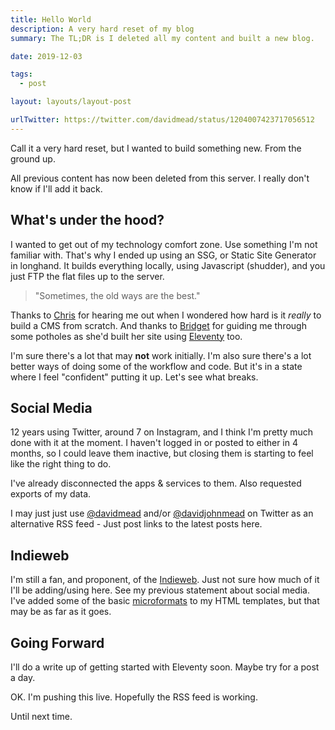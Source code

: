 ```yaml
---
title: Hello World
description: A very hard reset of my blog
summary: The TL;DR is I deleted all my content and built a new blog.

date: 2019-12-03

tags:
  - post

layout: layouts/layout-post

urlTwitter: https://twitter.com/davidmead/status/1204007423717056512
---
```

Call it a very hard reset, but I wanted to build something new. From the ground up.

All previous content has now been deleted from this server. I really don't know if I'll add it back.

## What's under the hood?

I wanted to get out of my technology comfort zone. Use something I'm not familiar with. That's why I ended up using an SSG, or Static Site Generator in longhand. It builds everything locally, using Javascript (shudder), and you just FTP the flat files up to the server.

>"Sometimes, the old ways are the best."

Thanks to [Chris](https://ctmiller.net/ "Chris Miller's website") for hearing me out when I wondered how hard is it *really* to build a CMS from scratch. And thanks to [Bridget](https://www.bridgestew.com/ "Bridget's blog") for guiding me through some potholes as she'd built her site using [Eleventy](https://www.11ty.io/ "official site") too.

I'm sure there's a lot that may **not** work initially. I'm also sure there's a lot better ways of doing some of the workflow and code. But it's in a state where I feel "confident" putting it up. Let's see what breaks.

## Social Media
12 years using Twitter, around 7 on Instagram, and I think I'm pretty much done with it at the moment. I haven't logged in or posted to either in 4 months, so I could leave them inactive, but closing them is starting to feel like the right thing to do.

I've already disconnected the apps & services to them. Also requested exports of my data.

I may just just use [@davidmead](https://twitter.com/davidmead "main twitter account") and/or [@davidjohnmead](https://twitter.com/davidjohnmead "alternate twitter account") on Twitter as an alternative RSS feed - Just post links to the latest posts here.

## Indieweb
I'm still a fan, and proponent, of the [Indieweb](https://indieweb.org/ "own your content"). Just not sure how much of it I'll be adding/using here. See my previous statement about social media. I've added some of the basic [microformats](http://microformats.org "") to my HTML templates, but that may be as far as it goes.

## Going Forward
I'll do a write up of getting started with Eleventy soon. Maybe try for a post a day.

OK. I'm pushing this live. Hopefully the RSS feed is working.

Until next time.

